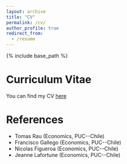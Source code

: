 ```yaml
---
layout: archive
title: "CV"
permalink: /cv/
author_profile: true
redirect_from:
  - /resume
---
```


{% include base_path %}

Curriculum Vitae
======
You can find my CV <a href="https://sjpoblete.github.io/files/CV_SPoblete.pdf">here</a>
  
References
======
  * Tomas Rau (Economics, PUC--Chile)
  * Francisco Gallego (Economics, PUC--Chile)
  * Nicolas Figueroa (Economics, PUC--Chile)
  * Jeanne Lafortune (Economics, PUC--Chile)
